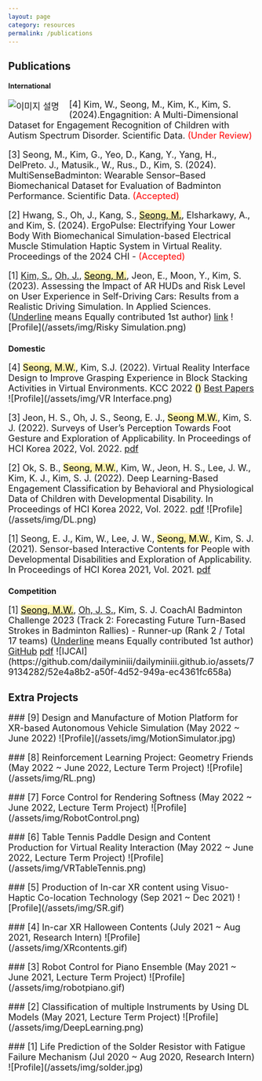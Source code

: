 ```yaml
---
layout: page
category: resources
permalink: /publications
---
```


## Publications

#### International

<div style="font-size: 18px;"><p> 
<img src="https://github.com/dailyminiii/dailyminiii.github.io/assets/79134282/52e4a8b2-a50f-4d52-949a-ec4361fc658a" alt="이미지 설명" style="float: left; margin-right: 20px;", style="width: 200px; height: auto;">
[4] Kim, W., Seong, M., Kim, K.,  Kim, S. (2024).Engagnition: A Multi-Dimensional Dataset for Engagement Recognition of Children with Autism Spectrum Disorder. Scientific Data. <span style="color: red;">(Under Review)</span>
</p></div>




<div style="font-size: 18px;"><p>  
[3] Seong, M., Kim, G., Yeo, D., Kang, Y., Yang, H., DelPreto. J., Matusik., W., Rus., D., Kim, S. (2024). MultiSenseBadminton: Wearable Sensor–Based Biomechanical Dataset for Evaluation of Badminton Performance. Scientific Data. <span style="color: red;">(Accepted)</span>
</p></div>

<div style="font-size: 18px;"><p>   
[2] Hwang, S., Oh, J., Kang, S., <mark style='background-color: #fff5b1'><u>Seong, M.</u></mark>, Elsharkawy, A., and Kim, S. (2024). ErgoPulse: Electrifying Your Lower Body With Biomechanical Simulation-based Electrical Muscle Stimulation Haptic System in Virtual Reality. Proceedings of the 2024 CHI - <span style="color: red;">(Accepted)</span>
</p></div>

<div style="font-size: 18px;"><p>   
[1] <u>Kim, S.</u>, <u>Oh, J.</u>, <mark style='background-color: #fff5b1'><u>Seong, M.</u></mark>, Jeon, E., Moon, Y., Kim, S. (2023). Assessing the Impact of AR HUDs and Risk Level on User Experience in Self-Driving Cars: Results from a Realistic Driving Simulation. In Applied Sciences. (<u>Underline</u> means Equally contributed 1st author) <a href="https://www.mdpi.com/2076-3417/13/8/4952">link</a>
  ![Profile](/assets/img/Risky Simulation.png)
</p></div>

### Domestic

<div style="font-size: 18px;"><p>
[4] <mark style='background-color: #fff5b1'>Seong, M.W.</mark>, Kim, S.J. (2022). Virtual Reality Interface Design to Improve Grasping Experience in Block Stacking Activities in Virtual Environments. KCC 2022 <mark style='background-color: #fff5b1'>()</mark> <a href="https://www.dbpia.co.kr/pdf/pdfView.do?nodeId=NODE11113699&googleIPSandBox=false&mark=0&ipRange=false&accessgl=Y&language=ko_KR&hasTopBanner=true">Best Papers</a>
  ![Profile](/assets/img/VR Interface.png)
</p></div>

<div style="font-size: 18px;"><p>
[3] Jeon, H. S., Oh, J. S., Seong, E. J., <mark style='background-color: #fff5b1'>Seong M.W.</mark>, Kim, S. J. (2022). Surveys of User’s Perception Towards Foot Gesture and Exploration of Applicability. In Proceedings of HCI Korea 2022, Vol. 2022. <a href="https://drive.google.com/file/d/1Zefz_ERz1FURbhVKovUR7AWkqHvP2uVB/view">pdf</a>
</p></div>

<div style="font-size: 18px;"><p>
[2] Ok, S. B., <mark style='background-color: #fff5b1'>Seong, M.W.</mark>, Kim, W., Jeon, H. S., Lee, J. W., Kim, K. J.,  Kim, S. J. (2022). Deep Learning-Based Engagement Classification by Behavioral and Physiological Data of Children with Developmental Disability. In Proceedings of HCI Korea 2022, Vol. 2022. <a href="https://drive.google.com/file/d/1GrgSU2Z8lvF0wsoBpX2hHsPf_AZtuXtK/view">pdf</a>
  ![Profile](/assets/img/DL.png)
</p></div>

<div style="font-size: 18px;"><p>
[1] Seong, E. J., Kim, W., Lee, J. W., <mark style='background-color: #fff5b1'>Seong, M.W.</mark>, Kim, S. J. (2021). Sensor-based Interactive Contents for People with Developmental Disabilities and Exploration of Applicability. In Proceedings of HCI Korea 2021, Vol. 2021. <a href="https://drive.google.com/file/d/1aj8kNSi5NoZGOwl4PgPRwEGtiPqkclyj/view">pdf</a>
</p></div>


### Competition
<div style="font-size: 18px;"><p>
[1] <mark style='background-color: #fff5b1'><u>Seong, M.W.</u></mark>, <u>Oh, J. S.</u>, Kim, S. J. CoachAI Badminton Challenge 2023 (Track 2: Forecasting Future Turn-Based Strokes in Badminton Rallies) - Runner-up (Rank 2 / Total 17 teams) (<u>Underline</u> means Equally contributed 1st author)  <a href="https://github.com/stan5dard/IJCAI-CoachAI-Challenge-2023/tree/main">GitHub</a> <a href="https://arxiv.org/abs/2307.08262">pdf</a>
![IJCAI](https://github.com/dailyminiii/dailyminiii.github.io/assets/79134282/52e4a8b2-a50f-4d52-949a-ec4361fc658a)
</p></div>



## Extra Projects

<div style="font-size: 18px;"><p>
### [9] Design and Manufacture of Motion Platform for XR-based Autonomous Vehicle Simulation (May 2022 ~ June 2022)
![Profile](/assets/img/MotionSimulator.jpg)
</p></div>

<div style="font-size: 18px;"><p>
### [8] Reinforcement Learning Project: Geometry Friends (May 2022 ~ June 2022, Lecture Term Project)
![Profile](/assets/img/RL.png)
</p></div>

<div style="font-size: 18px;"><p>
### [7] Force Control for Rendering Softness (May 2022 ~ June 2022, Lecture Term Project)
![Profile](/assets/img/RobotControl.png)
</p></div>

<div style="font-size: 18px;"><p>
### [6] Table Tennis Paddle Design and Content Production for Virtual Reality Interaction (May 2022 ~ June 2022, Lecture Term Project)
![Profile](/assets/img/VRTableTennis.png)
</p></div>

<div style="font-size: 18px;"><p>
### [5] Production of In-car XR content using Visuo-Haptic Co-location Technology (Sep 2021 ~ Dec 2021)
![Profile](/assets/img/SR.gif)
</p></div>

<div style="font-size: 18px;"><p>
### [4] In-car XR Halloween Contents (July 2021 ~ Aug 2021, Research Intern)
![Profile](/assets/img/XRcontents.gif)
</p></div>

<div style="font-size: 18px;"><p>
### [3] Robot Control for Piano Ensemble (May 2021 ~ June 2021, Lecture Term Project)
![Profile](/assets/img/robotpiano.gif)
</p></div>

<div style="font-size: 18px;"><p>
### [2] Classification of multiple Instruments by Using DL Models (May 2021, Lecture Term Project)
![Profile](/assets/img/DeepLearning.png)
</p></div>

<div style="font-size: 18px;"><p>
### [1] Life Prediction of the Solder Resistor with Fatigue Failure Mechanism (Jul 2020 ~ Aug 2020, Research Intern)
![Profile](/assets/img/solder.jpg)
</p></div>

